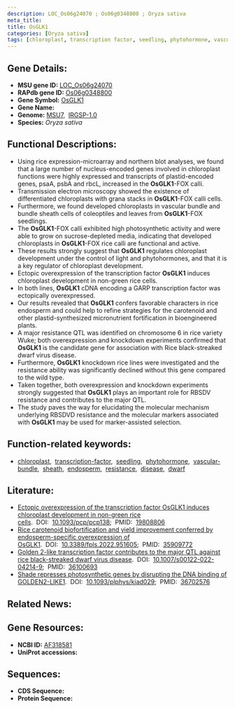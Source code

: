 ```yaml
---
description: LOC_Os06g24070 ; Os06g0348800 ; Oryza sativa
meta_title:
title: OsGLK1
categories: [Oryza sativa]
tags: [chloroplast, transcription factor, seedling, phytohormone, vascular bundle, sheath, endosperm, resistance, disease, dwarf]
---
```


## Gene Details:
- **MSU gene ID:** [LOC_Os06g24070](http://rice.uga.edu/cgi-bin/ORF_infopage.cgi?orf=LOC_Os06g24070)  
- **RAPdb gene ID:** [Os06g0348800](https://rapdb.dna.affrc.go.jp/locus/?name=Os06g0348800)  
- **Gene Symbol:** <u>OsGLK1</u>
- **Gene Name:**
- **Genome:**  [MSU7](http://rice.uga.edu/),&nbsp;&nbsp;[IRGSP-1.0](https://rapdb.dna.affrc.go.jp/download/irgsp1.html)
- **Species:** *Oryza sativa*

## Functional Descriptions:
   - Using rice expression-microarray and northern blot analyses, we found that a large number of nucleus-encoded genes involved in chloroplast functions were highly expressed and transcripts of plastid-encoded genes, psaA, psbA and rbcL, increased in the **OsGLK1**-FOX calli.
   - Transmission electron microscopy showed the existence of differentiated chloroplasts with grana stacks in **OsGLK1**-FOX calli cells.
   - Furthermore, we found developed chloroplasts in vascular bundle and bundle sheath cells of coleoptiles and leaves from **OsGLK1**-FOX seedlings.
   - The **OsGLK1**-FOX calli exhibited high photosynthetic activity and were able to grow on sucrose-depleted media, indicating that developed chloroplasts in **OsGLK1**-FOX rice calli are functional and active.
   - These results strongly suggest that **OsGLK1** regulates chloroplast development under the control of light and phytohormones, and that it is a key regulator of chloroplast development.
   - Ectopic overexpression of the transcription factor **OsGLK1** induces chloroplast development in non-green rice cells.
   - In both lines, **OsGLK1** cDNA encoding a GARP transcription factor was ectopically overexpressed.
   - Our results revealed that **OsGLK1** confers favorable characters in rice endosperm and could help to refine strategies for the carotenoid and other plastid-synthesized micronutrient fortification in bioengineered plants.
   - A major resistance QTL was identified on chromosome 6 in rice variety Wuke; both overexpression and knockdown experiments confirmed that **OsGLK1** is the candidate gene for association with Rice black-streaked dwarf virus disease.
   - Furthermore, **OsGLK1** knockdown rice lines were investigated and the resistance ability was significantly declined without this gene compared to the wild type.
   - Taken together, both overexpression and knockdown experiments strongly suggested that **OsGLK1** plays an important role for RBSDV resistance and contributes to the major QTL.
   - The study paves the way for elucidating the molecular mechanism underlying RBSDVD resistance and the molecular markers associated with **OsGLK1** may be used for marker-assisted selection.

## Function-related keywords:
   - [chloroplast](/tags/chloroplast/),&nbsp;&nbsp;[transcription-factor](/tags/transcription-factor/),&nbsp;&nbsp;[seedling](/tags/seedling/),&nbsp;&nbsp;[phytohormone](/tags/phytohormone/),&nbsp;&nbsp;[vascular-bundle](/tags/vascular-bundle/),&nbsp;&nbsp;[sheath](/tags/sheath/),&nbsp;&nbsp;[endosperm](/tags/endosperm/),&nbsp;&nbsp;[resistance](/tags/resistance/),&nbsp;&nbsp;[disease](/tags/disease/),&nbsp;&nbsp;[dwarf](/tags/dwarf/)

## Literature:
   - [Ectopic overexpression of the transcription factor OsGLK1 induces chloroplast development in non-green rice cells](https://www.doi.org/10.1093/pcp/pcp138).&nbsp;&nbsp;DOI:&nbsp;&nbsp;[10.1093/pcp/pcp138](https://www.doi.org/10.1093/pcp/pcp138);&nbsp;&nbsp;PMID:&nbsp;&nbsp;[19808806](https://pubmed.ncbi.nlm.nih.gov/19808806/)
   - [Rice carotenoid biofortification and yield improvement conferred by endosperm-specific overexpression of OsGLK1](https://www.doi.org/10.3389/fpls.2022.951605).&nbsp;&nbsp;DOI:&nbsp;&nbsp;[10.3389/fpls.2022.951605](https://www.doi.org/10.3389/fpls.2022.951605);&nbsp;&nbsp;PMID:&nbsp;&nbsp;[35909772](https://pubmed.ncbi.nlm.nih.gov/35909772/)
   - [Golden 2-like transcription factor contributes to the major QTL against rice black-streaked dwarf virus disease](https://www.doi.org/10.1007/s00122-022-04214-9).&nbsp;&nbsp;DOI:&nbsp;&nbsp;[10.1007/s00122-022-04214-9](https://www.doi.org/10.1007/s00122-022-04214-9);&nbsp;&nbsp;PMID:&nbsp;&nbsp;[36100693](https://pubmed.ncbi.nlm.nih.gov/36100693/)
   - [Shade represses photosynthetic genes by disrupting the DNA binding of GOLDEN2-LIKE1](https://www.doi.org/10.1093/plphys/kiad029).&nbsp;&nbsp;DOI:&nbsp;&nbsp;[10.1093/plphys/kiad029](https://www.doi.org/10.1093/plphys/kiad029);&nbsp;&nbsp;PMID:&nbsp;&nbsp;[36702576](https://pubmed.ncbi.nlm.nih.gov/36702576/)

## Related News:

## Gene Resources:
- **NCBI ID:**  [AF318581](http://www.ncbi.nlm.nih.gov/nuccore/AF318581)
- **UniProt accessions:** [](https://www.uniprot.org/uniprotkb//entry)

## Sequences:
- **CDS Sequence:**
- **Protein Sequence:**
